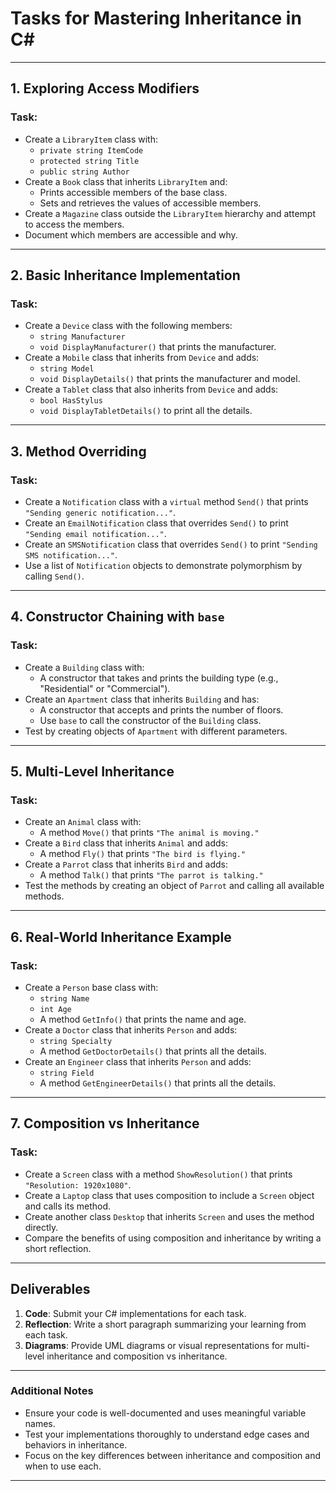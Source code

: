 # **Tasks for Mastering Inheritance in C#**

---

## **1. Exploring Access Modifiers**

### Task:
- Create a `LibraryItem` class with:
  - `private string ItemCode`
  - `protected string Title`
  - `public string Author`
- Create a `Book` class that inherits `LibraryItem` and:
  - Prints accessible members of the base class.
  - Sets and retrieves the values of accessible members.
- Create a `Magazine` class outside the `LibraryItem` hierarchy and attempt to access the members.
- Document which members are accessible and why.

---

## **2. Basic Inheritance Implementation**

### Task:
- Create a `Device` class with the following members:
  - `string Manufacturer`
  - `void DisplayManufacturer()` that prints the manufacturer.
- Create a `Mobile` class that inherits from `Device` and adds:
  - `string Model`
  - `void DisplayDetails()` that prints the manufacturer and model.
- Create a `Tablet` class that also inherits from `Device` and adds:
  - `bool HasStylus`
  - `void DisplayTabletDetails()` to print all the details.

---

## **3. Method Overriding**

### Task:
- Create a `Notification` class with a `virtual` method `Send()` that prints `"Sending generic notification..."`.
- Create an `EmailNotification` class that overrides `Send()` to print `"Sending email notification..."`.
- Create an `SMSNotification` class that overrides `Send()` to print `"Sending SMS notification..."`.
- Use a list of `Notification` objects to demonstrate polymorphism by calling `Send()`.

---

## **4. Constructor Chaining with `base`**

### Task:
- Create a `Building` class with:
  - A constructor that takes and prints the building type (e.g., "Residential" or "Commercial").
- Create an `Apartment` class that inherits `Building` and has:
  - A constructor that accepts and prints the number of floors.
  - Use `base` to call the constructor of the `Building` class.
- Test by creating objects of `Apartment` with different parameters.

---

## **5. Multi-Level Inheritance**

### Task:
- Create an `Animal` class with:
  - A method `Move()` that prints `"The animal is moving."`
- Create a `Bird` class that inherits `Animal` and adds:
  - A method `Fly()` that prints `"The bird is flying."`
- Create a `Parrot` class that inherits `Bird` and adds:
  - A method `Talk()` that prints `"The parrot is talking."`
- Test the methods by creating an object of `Parrot` and calling all available methods.

---

## **6. Real-World Inheritance Example**

### Task:
- Create a `Person` base class with:
  - `string Name`
  - `int Age`
  - A method `GetInfo()` that prints the name and age.
- Create a `Doctor` class that inherits `Person` and adds:
  - `string Specialty`
  - A method `GetDoctorDetails()` that prints all the details.
- Create an `Engineer` class that inherits `Person` and adds:
  - `string Field`
  - A method `GetEngineerDetails()` that prints all the details.

---

## **7. Composition vs Inheritance**

### Task:
- Create a `Screen` class with a method `ShowResolution()` that prints `"Resolution: 1920x1080"`.
- Create a `Laptop` class that uses composition to include a `Screen` object and calls its method.
- Create another class `Desktop` that inherits `Screen` and uses the method directly.
- Compare the benefits of using composition and inheritance by writing a short reflection.

---

## **Deliverables**

1. **Code**: Submit your C# implementations for each task.
2. **Reflection**: Write a short paragraph summarizing your learning from each task.
3. **Diagrams**: Provide UML diagrams or visual representations for multi-level inheritance and composition vs inheritance.

---

### **Additional Notes**
- Ensure your code is well-documented and uses meaningful variable names.
- Test your implementations thoroughly to understand edge cases and behaviors in inheritance.
- Focus on the key differences between inheritance and composition and when to use each.

---